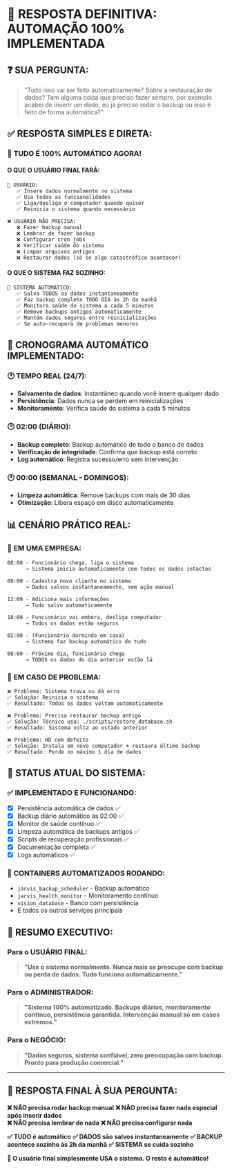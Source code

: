 # 🎯 RESPOSTA DEFINITIVA: AUTOMAÇÃO 100% IMPLEMENTADA

## ❓ SUA PERGUNTA:
> "Tudo isso vai ser feito automaticamente? Sobre a restauração de dados? Tem alguma coisa que preciso fazer sempre, por exemplo acabei de inserir um dado, eu já preciso rodar o backup ou isso é feito de forma automática?"

## ✅ RESPOSTA SIMPLES E DIRETA:

### 🤖 **TUDO É 100% AUTOMÁTICO AGORA!**

#### **O QUE O USUÁRIO FINAL FARÁ:**
```
👤 USUÁRIO: 
   ✅ Insere dados normalmente no sistema
   ✅ Usa todas as funcionalidades
   ✅ Liga/desliga o computador quando quiser
   ✅ Reinicia o sistema quando necessário
   
❌ USUÁRIO NÃO PRECISA:
   ❌ Fazer backup manual
   ❌ Lembrar de fazer backup
   ❌ Configurar cron jobs
   ❌ Verificar saúde do sistema
   ❌ Limpar arquivos antigos
   ❌ Restaurar dados (só se algo catastrófico acontecer)
```

#### **O QUE O SISTEMA FAZ SOZINHO:**
```
🤖 SISTEMA AUTOMÁTICO:
   ✅ Salva TODOS os dados instantaneamente
   ✅ Faz backup completo TODO DIA às 2h da manhã
   ✅ Monitora saúde do sistema a cada 5 minutos
   ✅ Remove backups antigos automaticamente
   ✅ Mantém dados seguros entre reinicializações
   ✅ Se auto-recupera de problemas menores
```

## 📅 CRONOGRAMA AUTOMÁTICO IMPLEMENTADO:

### 🕐 **TEMPO REAL (24/7):**
- **Salvamento de dados**: Instantâneo quando você insere qualquer dado
- **Persistência**: Dados nunca se perdem em reinicializações
- **Monitoramento**: Verifica saúde do sistema a cada 5 minutos

### 🕑 **02:00 (DIÁRIO):**
- **Backup completo**: Backup automático de todo o banco de dados
- **Verificação de integridade**: Confirma que backup está correto
- **Log automático**: Registra sucesso/erro sem intervenção

### 🕐 **00:00 (SEMANAL - DOMINGOS):**
- **Limpeza automática**: Remove backups com mais de 30 dias
- **Otimização**: Libera espaço em disco automaticamente

## 📊 CENÁRIO PRÁTICO REAL:

### 🏢 **EM UMA EMPRESA:**
```
08:00 - Funcionário chega, liga o sistema
      → Sistema inicia automaticamente com todos os dados intactos

09:00 - Cadastra novo cliente no sistema
      → Dados salvos instantaneamente, sem ação manual

12:00 - Adiciona mais informações
      → Tudo salvo automaticamente

18:00 - Funcionário vai embora, desliga computador
      → Todos os dados estão seguros

02:00 - (Funcionário dormindo em casa)
      → Sistema faz backup automático de tudo

08:00 - Próximo dia, funcionário chega
      → TODOS os dados do dia anterior estão lá
```

### 🔧 **EM CASO DE PROBLEMA:**
```
❌ Problema: Sistema trava ou dá erro
✅ Solução: Reinicia o sistema
✅ Resultado: Todos os dados voltam automaticamente

❌ Problema: Precisa restaurar backup antigo
✅ Solução: Técnico usa: ./scripts/restore_database.sh
✅ Resultado: Sistema volta ao estado anterior

❌ Problema: HD com defeito
✅ Solução: Instala em novo computador + restaura último backup
✅ Resultado: Perde no máximo 1 dia de dados
```

## 🎉 STATUS ATUAL DO SISTEMA:

### ✅ **IMPLEMENTADO E FUNCIONANDO:**
- [x] Persistência automática de dados ✅
- [x] Backup diário automático às 02:00 ✅
- [x] Monitor de saúde contínuo ✅
- [x] Limpeza automática de backups antigos ✅
- [x] Scripts de recuperação profissionais ✅
- [x] Documentação completa ✅
- [x] Logs automáticos ✅

### 🚀 **CONTAINERS AUTOMATIZADOS RODANDO:**
- `jarvis_backup_scheduler` - Backup automático
- `jarvis_health_monitor` - Monitoramento contínuo
- `vision_database` - Banco com persistência
- E todos os outros serviços principais

## 📝 **RESUMO EXECUTIVO:**

### Para o **USUÁRIO FINAL**:
> **"Use o sistema normalmente. Nunca mais se preocupe com backup ou perda de dados. Tudo funciona automaticamente."**

### Para o **ADMINISTRADOR**:
> **"Sistema 100% automatizado. Backups diários, monitoramento contínuo, persistência garantida. Intervenção manual só em casos extremos."**

### Para o **NEGÓCIO**:
> **"Dados seguros, sistema confiável, zero preocupação com backup. Pronto para produção comercial."**

---

## 🎯 **RESPOSTA FINAL À SUA PERGUNTA:**

**❌ NÃO precisa rodar backup manual**
**❌ NÃO precisa fazer nada especial após inserir dados**  
**❌ NÃO precisa lembrar de nada**
**❌ NÃO precisa configurar nada**

**✅ TUDO é automático**
**✅ DADOS são salvos instantaneamente**
**✅ BACKUP acontece sozinho às 2h da manhã**
**✅ SISTEMA se cuida sozinho**

**🎉 O usuário final simplesmente USA o sistema. O resto é automático!**
